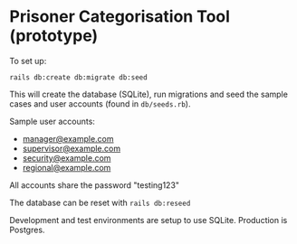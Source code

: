 # Prisoner Categorisation Tool (prototype)

To set up:

```
rails db:create db:migrate db:seed
```

This will create the database (SQLite), run migrations and seed the sample cases and user accounts (found in `db/seeds.rb`).

Sample user accounts:

* manager@example.com
* supervisor@example.com
* security@example.com
* regional@example.com

All accounts share the password "testing123"

The database can be reset with `rails db:reseed`

Development and test environments are setup to use SQLite. Production is Postgres.
